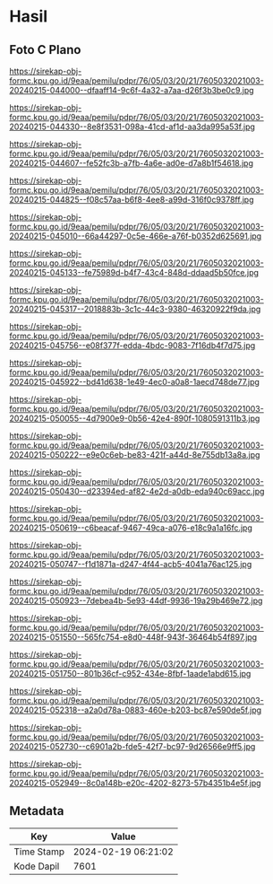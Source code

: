 # Hasil

## Foto C Plano

https://sirekap-obj-formc.kpu.go.id/9eaa/pemilu/pdpr/76/05/03/20/21/7605032021003-20240215-044000--dfaaff14-9c6f-4a32-a7aa-d26f3b3be0c9.jpg

https://sirekap-obj-formc.kpu.go.id/9eaa/pemilu/pdpr/76/05/03/20/21/7605032021003-20240215-044330--8e8f3531-098a-41cd-af1d-aa3da995a53f.jpg

https://sirekap-obj-formc.kpu.go.id/9eaa/pemilu/pdpr/76/05/03/20/21/7605032021003-20240215-044607--fe52fc3b-a7fb-4a6e-ad0e-d7a8b1f54618.jpg

https://sirekap-obj-formc.kpu.go.id/9eaa/pemilu/pdpr/76/05/03/20/21/7605032021003-20240215-044825--f08c57aa-b6f8-4ee8-a99d-316f0c9378ff.jpg

https://sirekap-obj-formc.kpu.go.id/9eaa/pemilu/pdpr/76/05/03/20/21/7605032021003-20240215-045010--66a44297-0c5e-466e-a76f-b0352d625691.jpg

https://sirekap-obj-formc.kpu.go.id/9eaa/pemilu/pdpr/76/05/03/20/21/7605032021003-20240215-045133--fe75989d-b4f7-43c4-848d-ddaad5b50fce.jpg

https://sirekap-obj-formc.kpu.go.id/9eaa/pemilu/pdpr/76/05/03/20/21/7605032021003-20240215-045317--2018883b-3c1c-44c3-9380-46320922f9da.jpg

https://sirekap-obj-formc.kpu.go.id/9eaa/pemilu/pdpr/76/05/03/20/21/7605032021003-20240215-045756--e08f377f-edda-4bdc-9083-7f16db4f7d75.jpg

https://sirekap-obj-formc.kpu.go.id/9eaa/pemilu/pdpr/76/05/03/20/21/7605032021003-20240215-045922--bd41d638-1e49-4ec0-a0a8-1aecd748de77.jpg

https://sirekap-obj-formc.kpu.go.id/9eaa/pemilu/pdpr/76/05/03/20/21/7605032021003-20240215-050055--4d7900e9-0b56-42e4-890f-1080591311b3.jpg

https://sirekap-obj-formc.kpu.go.id/9eaa/pemilu/pdpr/76/05/03/20/21/7605032021003-20240215-050222--e9e0c6eb-be83-421f-a44d-8e755db13a8a.jpg

https://sirekap-obj-formc.kpu.go.id/9eaa/pemilu/pdpr/76/05/03/20/21/7605032021003-20240215-050430--d23394ed-af82-4e2d-a0db-eda940c69acc.jpg

https://sirekap-obj-formc.kpu.go.id/9eaa/pemilu/pdpr/76/05/03/20/21/7605032021003-20240215-050619--c6beacaf-9467-49ca-a076-e18c9a1a16fc.jpg

https://sirekap-obj-formc.kpu.go.id/9eaa/pemilu/pdpr/76/05/03/20/21/7605032021003-20240215-050747--f1d1871a-d247-4f44-acb5-4041a76ac125.jpg

https://sirekap-obj-formc.kpu.go.id/9eaa/pemilu/pdpr/76/05/03/20/21/7605032021003-20240215-050923--7debea4b-5e93-44df-9936-19a29b469e72.jpg

https://sirekap-obj-formc.kpu.go.id/9eaa/pemilu/pdpr/76/05/03/20/21/7605032021003-20240215-051550--565fc754-e8d0-448f-943f-36464b54f897.jpg

https://sirekap-obj-formc.kpu.go.id/9eaa/pemilu/pdpr/76/05/03/20/21/7605032021003-20240215-051750--801b36cf-c952-434e-8fbf-1aade1abd615.jpg

https://sirekap-obj-formc.kpu.go.id/9eaa/pemilu/pdpr/76/05/03/20/21/7605032021003-20240215-052318--a2a0d78a-0883-460e-b203-bc87e590de5f.jpg

https://sirekap-obj-formc.kpu.go.id/9eaa/pemilu/pdpr/76/05/03/20/21/7605032021003-20240215-052730--c6901a2b-fde5-42f7-bc97-9d26566e9ff5.jpg

https://sirekap-obj-formc.kpu.go.id/9eaa/pemilu/pdpr/76/05/03/20/21/7605032021003-20240215-052949--8c0a148b-e20c-4202-8273-57b4351b4e5f.jpg


## Metadata

| Key        | Value               |
| ---------- | ------------------- |
| Time Stamp | 2024-02-19 06:21:02 |
| Kode Dapil | 7601                |




